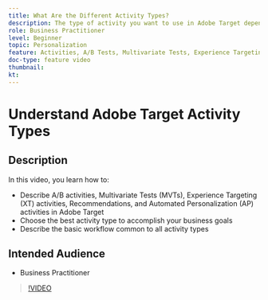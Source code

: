 ```yaml
---
title: What Are the Different Activity Types?
description: The type of activity you want to use in Adobe Target depends on your objectives. It is important to select the right type of activity to achieve intended outcomes. Watch this video to learn the basics of A/B activities, Multivariate Tests (MVTs), Experience Targeting (XT) activities, Recommendations, and Automated Personalization (AP) activities.
role: Business Practitioner
level: Beginner
topic: Personalization
feature: Activities, A/B Tests, Multivariate Tests, Experience Targeting, Recommendations, Automated Personalization, Visual Experience Composer (VEC)
doc-type: feature video
thumbnail:
kt:
---
```


# Understand Adobe Target Activity Types

## Description

In this video, you learn how to:

* Describe A/B activities, Multivariate Tests (MVTs), Experience Targeting (XT) activities, Recommendations, and Automated Personalization (AP) activities in Adobe Target
* Choose the best activity type to accomplish your business goals
* Describe the basic workflow common to all activity types

## Intended Audience

* Business Practitioner

>[!VIDEO](https://video.tv.adobe.com/v/17386/?quality=12)